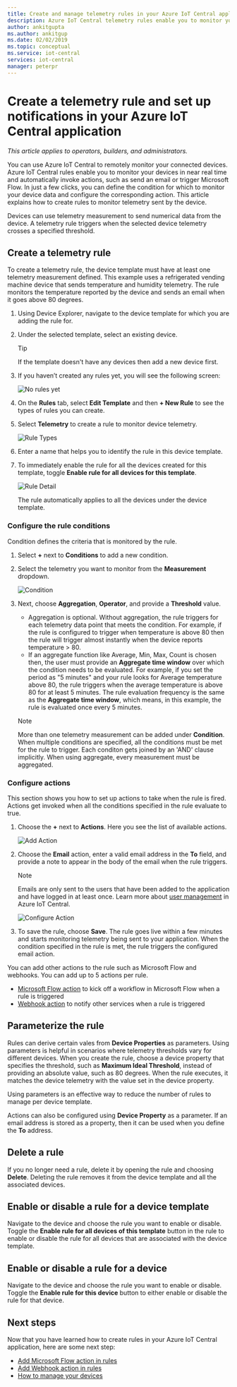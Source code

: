 ```yaml
---
title: Create and manage telemetry rules in your Azure IoT Central application | Microsoft Docs
description: Azure IoT Central telemetry rules enable you to monitor your devices in near real time and to automatically invoke actions, such as sending an email, when the rule triggers.
author: ankitgupta
ms.author: ankitgup
ms.date: 02/02/2019
ms.topic: conceptual
ms.service: iot-central
services: iot-central
manager: peterpr
---
```


# Create a telemetry rule and set up notifications in your Azure IoT Central application

*This article applies to operators, builders, and administrators.*

You can use Azure IoT Central to remotely monitor your connected devices. Azure IoT Central rules enable you to monitor your devices in near real time and automatically invoke actions, such as send an email or trigger Microsoft Flow. In just a few clicks, you can define the condition for which to monitor your device data and configure the corresponding action. This article explains how to create rules to monitor telemetry sent by the device.

Devices can use telemetry measurement to send numerical data from the device. A telemetry rule triggers when the selected device telemetry crosses a specified threshold.

## Create a telemetry rule

To create a telemetry rule, the device template must have at least one telemetry measurement defined. This example uses a refrigerated vending machine device that sends temperature and humidity telemetry. The rule monitors the temperature reported by the device and sends an email when it goes above 80 degrees.

1. Using Device Explorer, navigate to the device template for which you are adding the rule for.

1. Under the selected template, select an existing device.

    >[!TIP]
    >If the template doesn't have any devices then add a new device first.

1. If you haven’t created any rules yet, you will see the following screen:

    ![No rules yet](media/howto-create-telemetry-rules/Rules_Landing_Page.png)

1. On the **Rules** tab, select **Edit Template** and then **+ New Rule** to see the types of rules you can create.

1. Select **Telemetry** to create a rule to monitor device telemetry.

    ![Rule Types](media/howto-create-telemetry-rules/Rule_Types.png)

1. Enter a name that helps you to identify the rule in this device template.

1. To immediately enable the rule for all the devices created for this template, toggle **Enable rule for all devices for this template**.

   ![Rule Detail](media/howto-create-telemetry-rules/Rule_Detail.png)

    The rule automatically applies to all the devices under the device template.

### Configure the rule conditions

Condition defines the criteria that is monitored by the rule.

1. Select **+** next to **Conditions** to add a new condition.

1. Select the telemetry you want to monitor from the **Measurement** dropdown.

   ![Condition](media/howto-create-telemetry-rules/Aggregate_Condition_Filled_Out.png)

1. Next, choose **Aggregation**, **Operator**, and provide a **Threshold** value.
    - Aggregation is optional. Without aggregation, the rule triggers for each telemetry data point that meets the condition. For example, if the rule is configured to trigger when temperature is above 80 then the rule will trigger almost instantly when the device reports temperature > 80.
    - If an aggregate function like Average, Min, Max, Count is chosen then, the user must provide an **Aggregate time window** over which the condition needs to be evaluated. For example, if you set the period as "5 minutes" and your rule looks for Average temperature above 80, the rule triggers when the average temperature is above 80 for at least 5 minutes. The rule evaluation frequency is the same as the **Aggregate time window**, which means, in this example, the rule is evaluated once every 5 minutes.

    >[!NOTE]
    >More than one telemetry measurement can be added under **Condition**. When multiple conditions are specified, all the conditions must be met for the rule to trigger. Each conditon gets joined by an 'AND' clause implicitly. When using aggregate, every measurement must be aggregated.

### Configure actions

This section shows you how to set up actions to take when the rule is fired. Actions get invoked when all the conditions specified in the rule evaluate to true.

1. Choose the **+** next to **Actions**. Here you see the list of available actions.  

    ![Add Action](media/howto-create-telemetry-rules/Add_Action.png)

1. Choose the **Email** action, enter a valid email address in the **To** field, and provide a note to appear in the body of the email when the rule triggers.

    > [!NOTE]
    > Emails are only sent to the users that have been added to the application and have logged in at least once. Learn more about [user management](howto-administer.md) in Azure IoT Central.

   ![Configure Action](media/howto-create-telemetry-rules/Configure_Action.png)

1. To save the rule, choose **Save**. The rule goes live within a few minutes and starts monitoring telemetry being sent to your application. When the condition specified in the rule is met, the rule triggers the configured email action.

You can add other actions to the rule such as Microsoft Flow and webhooks. You can add up to 5 actions per rule.

- [Microsoft Flow action](howto-add-microsoft-flow.md) to kick off a workflow in Microsoft Flow when a rule is triggered 
- [Webhook action](howto-create-webhooks.md) to notify other services when a rule is triggered

## Parameterize the rule

Rules can derive certain vales from **Device Properties** as parameters. Using parameters is helpful in scenarios where telemetry thresholds vary for different devices. When you create the rule, choose a device property that specifies the threshold, such as **Maximum Ideal Threshold**, instead of providing an absolute value, such as 80 degrees. When the rule executes, it matches the device telemetry with the value set in the device property.

Using parameters is an effective way to reduce the number of rules to manage per device template.

Actions can also be configured using **Device Property** as a parameter. If an email address is stored as a property, then it can be used when you define the **To** address.

## Delete a rule

If you no longer need a rule, delete it by opening the rule and choosing **Delete**. Deleting the rule removes it from the device template and all the associated devices.

## Enable or disable a rule for a device template

Navigate to the device and choose the rule you want to enable or disable. Toggle the **Enable rule for all devices of this template** button in the rule to enable or disable the rule for all devices that are associated with the device template.

## Enable or disable a rule for a device

Navigate to the device and choose the rule you want to enable or disable. Toggle the **Enable rule for this device** button to either enable or disable the rule for that device.

## Next steps

Now that you have learned how to create rules in your Azure IoT Central application, here are some next step:

- [Add Microsoft Flow action in rules](howto-add-microsoft-flow.md)
- [Add Webhook action in rules](howto-create-webhooks.md)
- [How to manage your devices](howto-manage-devices.md)
